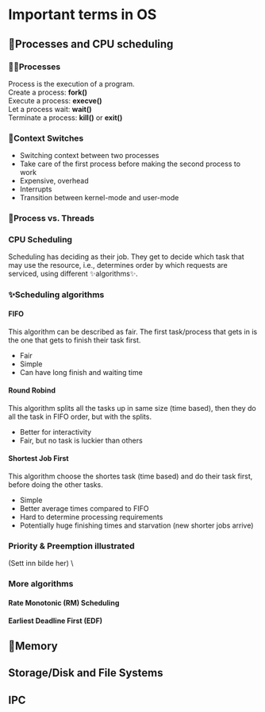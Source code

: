 # Important terms in OS 

## 🎂Processes and CPU scheduling 
### 🧑‍🍳Processes 
Process is the execution of a program. \
Create a process: **fork()** \
Execute a process: **execve()** \
Let a process wait: **wait()** \
Terminate a process: **kill()** or **exit()** 

### 🔁Context Switches
- Switching context between two processes
- Take care of the first process before making the second process to work
- Expensive, overhead
- Interrupts
- Transition between kernel-mode and user-mode 

### 🧵Process vs. Threads 

### CPU Scheduling 
Scheduling has deciding as their job. They get to decide which task that may use the resource, i.e., determines order by which requests are serviced, using different ✨algorithms✨.

### ✨Scheduling algorithms
#### FIFO 
This algorithm can be described as fair. The first task/process that gets in is the one that gets to finish their task first. 
- Fair
- Simple
- Can have long finish and waiting time 

#### Round Robind 
This algorithm splits all the tasks up in same size (time based), then they do all the task in FIFO order, but with the splits.
- Better for interactivity
- Fair, but no task is luckier than others 

#### Shortest Job First 
This algorithm choose the shortes task (time based) and do their task first, before doing the other tasks.
- Simple
- Better average times compared to FIFO
- Hard to determine processing requirements
- Potentially huge finishing times and starvation (new shorter jobs arrive)

### Priority & Preemption illustrated
(Sett inn bilde her) \


### More algorithms 
#### Rate Monotonic (RM) Scheduling

#### Earliest Deadline First (EDF)




## 🧠Memory 

## Storage/Disk and File Systems 

## IPC
